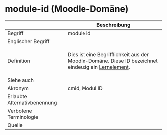 # module-id (Moodle-Domäne)

<link-summary rel="summary"/>
<card-summary rel="summary"/>
<web-summary rel="summary"/>


|                              | Beschreibung                                                                                                                                 |
|------------------------------|----------------------------------------------------------------------------------------------------------------------------------------------|
| Begriff                      | module id                                                                                                                                    |
| Englischer Begriff           |                                                                                                                                              |
| Definition                   | <p id="summary">Dies ist eine Begrifflichkeit aus der Moodle-Domäne. Diese ID bezeichnet eindeutig ein [Lernelement](Lernelement-GE.md).</p> |
| Siehe auch                   |                                                                                                                                              |
| Akronym                      | cmid, Modul ID                                                                                                                               |
| Erlaubte Alternativbenennung |                                                                                                                                              |
| Verbotene Terminologie       |                                                                                                                                              |
| Quelle                       |                                                                                                                                              |

